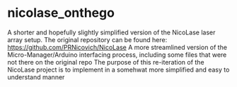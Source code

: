 # nicolase_onthego
A shorter and hopefully slightly simplified version of the NicoLase laser array setup. The original repository can be found here: https://github.com/PRNicovich/NicoLase
A more streamlined version of the Micro-Manager/Arduino interfacing process, including some files that were not there on the original repo
The purpose of this re-iteration of the NicoLase project is to implement in a somehwat more simplified and easy to understand manner
